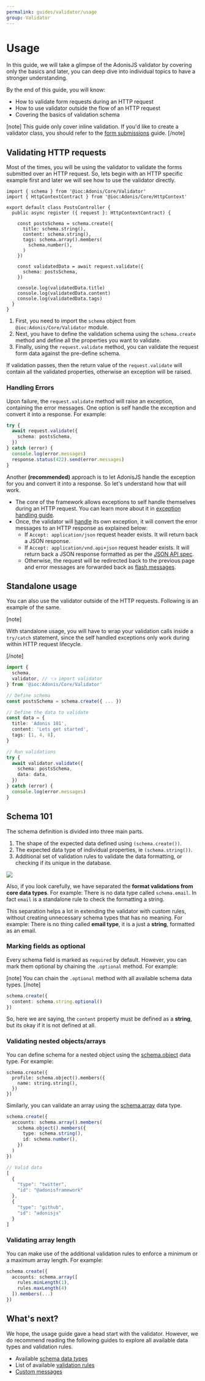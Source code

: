 ```yaml
---
permalink: guides/validator/usage
group: Validator
---
```


# Usage
In this guide, we will take a glimpse of the AdonisJS validator by covering only the basics and later, you can deep dive into individual topics to have a stronger understanding. 

By the end of this guide, you will know:

- How to validate form requests during an HTTP request
- How to use validator outside the flow of an HTTP request
- Covering the basics of validation schema

[note]
This guide only cover inline validation. If you'd like to create a validator class, you should refer to the [form submissions](/guides/http/form-submissions#using-validator-classes) guide.
[/note]

## Validating HTTP requests
Most of the times, you will be using the validator to validate the forms submitted over an HTTP request. So, lets begin with an HTTP specific example first and later we will see how to use the validator directly.

```ts{1}{app/Controllers/Http/AuthController.ts}
import { schema } from '@ioc:Adonis/Core/Validator'
import { HttpContextContract } from '@ioc:Adonis/Core/HttpContext'

export default class PostsController {
  public async register ({ request }: HttpContextContract) {
    
    const postsSchema = schema.create({
      title: schema.string(),
      content: schema.string(),
      tags: schema.array().members(
        schema.number(),
      )
    })

    const validatedData = await request.validate({
      schema: postsSchema,
    })

    console.log(validatedData.title)
    console.log(validatedData.content)
    console.log(validatedData.tags)
  }
}
```

1. First, you need to import the `schema` object from `@ioc:Adonis/Core/Validator` module.
2. Next, you have to define the validation schema using the `schema.create` method and define all the properties you want to validate.
3. Finally, using the `request.validate` method, you can validate the request form data against the pre-define schema.

If validation passes, then the return value of the `request.validate` will contain all the validated properties, otherwise an exception will be raised.

### Handling Errors
Upon failure, the `request.validate` method will raise an exception, containing the error messages. One option is self handle the exception and convert it into a response. For example:

```ts
try {
  await request.validate({
    schema: postsSchema,
  })  
} catch (error) {
  console.log(error.messages)
  response.status(422).send(error.messages)
}
```

Another **(recommended)** approach is to let AdonisJS handle the exception for you and convert it into a response. So let's understand how that will work.

- The core of the framework allows exceptions to self handle themselves during an HTTP request. You can learn more about it in [exception handling guide](/guides/http/exception-handling#self-handled-exceptions).
- Once, the validator will [handle](https://github.com/adonisjs/validator/blob/develop/src/ValidationException/index.ts#L21) its own exception, it will convert the error messages to an HTTP response as explained below:
  - If `Accept: application/json` request header exists. It will return back a JSON response.
  - If `Accept: application/vnd.api+json` request header exists. It will return back a JSON response formatted as per the [JSON API spec](https://jsonapi.org/format/#errors).
  - Otherwise, the request will be redirected back to the previous page and error messages are forwarded back as [flash messages](/guides/http/form-submissions#displaying-validation-errors).

## Standalone usage
You can also use the validator outside of the HTTP requests. Following is an example of the same.

[note]

With standalone usage, you will have to wrap your validation calls inside a `try/catch` statement, since the self handled exceptions only work during within HTTP request lifecycle.

[/note]

```ts
import {
  schema,
  validator, // 👈 import validator
} from '@ioc:Adonis/Core/Validator'

// Define schema
const postsSchema = schema.create({ ... })

// Define the data to validate
const data = {
  title: 'Adonis 101',
  content: 'Lets get started',
  tags: [1, 4, 8],
}

// Run validations
try {
  await validator.validate({
    schema: postsSchema,
    data: data,
  })
} catch (error) {
  console.log(error.messages)
}
``` 

## Schema 101
The schema definition is divided into three main parts.

1. The shape of the expected data defined using `(schema.create())`.
2. The expected data type of individual properties, ie `(schema.string())`.
3. Additional set of validation rules to validate the data formatting, or checking if its unique in the database.

![](https://res.cloudinary.com/adonis-js/image/upload/q_auto,w_700,f_auto,fl_lossy/v1591851435/adonisjs.com/schema-101_ldhxks.png)

Also, if you look carefully, we have separated the **format validations from core data types**. For example: There is no data type called `schema.email`. In fact `email` is a standalone rule to check the formatting a string.

This separation helps a lot in extending the validator with custom rules, without creating unnecessary schema types that has no meaning. For example: There is no thing called **email type**, it is a just a **string**, formatted as an email.

### Marking fields as optional
Every schema field is marked as `required` by default. However, you can mark them optional by chaining the `.optional` method. For example:

[note]
You can chain the `.optional` method with all available schema data types.
[/note]


```ts
schema.create({
  content: schema.string.optional()
})
```

So, here we are saying, the `content` property must be defined as a **string**, but its okay if it is not defined at all.

### Validating nested objects/arrays
You can define schema for a nested object using the [schema.object](/guides/validator/schema-types#schemaobject) data type. For example:

```ts{2-4}
schema.create({
  profile: schema.object().members({
    name: string.string(),
  })
})
```

Similarly, you can validate an array using the [schema.array](/guides/validator/schema-types#schemaarray) data type.

```ts
schema.create({
  accounts: schema.array().members(
    schema.object().members({
      type: schema.string(),
      id: schema.number(),
    })
  )
})

// Valid data
[
  {
    "type": "twitter",
    "id": "@adonisframework"
  },
  {
    "type": "github",
    "id": "adonisjs"
  }
]
```

### Validating array length
You can make use of the additional validation rules to enforce a minimum or a maximum array length. For example:

```ts
schema.create({
  accounts: schema.array([
    rules.minLength(1),
    rules.maxLength(4)
  ]).members(...)
})
```

## What's next?
We hope, the usage guide gave a head start with the validator. However, we do recommend reading the following guides to explore all available data types and validation rules.

- Available [schema data types](schema-types)
- List of available [validation rules](rules)
- [Custom messages](custom-messages)
